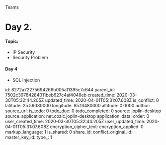 Teams

# Day 2.
#### Topic:
+ IP Security
+ Security Problem
#### Day 4
+ SQL Injection


id: 8272a72275694266b005a11395c7c644
parent_id: 7502c39784284011beb627c4af4048eb
created_time: 2020-03-30T05:32:44.205Z
updated_time: 2020-04-01T05:31:07.608Z
is_conflict: 0
latitude: 25.59080000
longitude: 85.13480000
altitude: 0.0000
author: 
source_url: 
is_todo: 0
todo_due: 0
todo_completed: 0
source: joplin-desktop
source_application: net.cozic.joplin-desktop
application_data: 
order: 0
user_created_time: 2020-03-30T05:32:44.205Z
user_updated_time: 2020-04-01T05:31:07.608Z
encryption_cipher_text: 
encryption_applied: 0
markup_language: 1
is_shared: 0
share_id: 
conflict_original_id: 
master_key_id: 
type_: 1